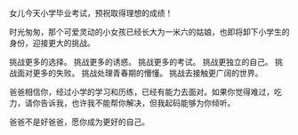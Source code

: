 女儿今天小学毕业考试，预祝取得理想的成绩！

时光匆匆，那个可爱灵动的小女孩已经长大为一米六的姑娘，也即将卸下小学生的身份，迎接更大的挑战。

挑战更多的选择。
挑战更多的诱惑。
挑战更多的考试。
挑战更独立的自己。
挑战面对更多的失败。
挑战处理青春期的懵懂。
挑战去接触更广阔的世界。

爸爸相信你，经过小学的学习和历练，已经有能力去面对。如果你觉得难过，吃力，请你告诉我，也许我不能帮你解决，但我起码能够为你倾听。

爸爸不是好爸爸，愿你成为更好的自己。